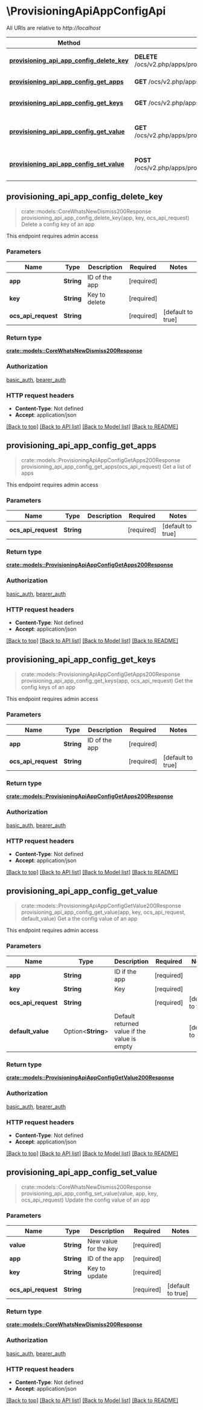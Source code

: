 # \ProvisioningApiAppConfigApi

All URIs are relative to *http://localhost*

Method | HTTP request | Description
------------- | ------------- | -------------
[**provisioning_api_app_config_delete_key**](ProvisioningApiAppConfigApi.md#provisioning_api_app_config_delete_key) | **DELETE** /ocs/v2.php/apps/provisioning_api/api/v1/config/apps/{app}/{key} | Delete a config key of an app
[**provisioning_api_app_config_get_apps**](ProvisioningApiAppConfigApi.md#provisioning_api_app_config_get_apps) | **GET** /ocs/v2.php/apps/provisioning_api/api/v1/config/apps | Get a list of apps
[**provisioning_api_app_config_get_keys**](ProvisioningApiAppConfigApi.md#provisioning_api_app_config_get_keys) | **GET** /ocs/v2.php/apps/provisioning_api/api/v1/config/apps/{app} | Get the config keys of an app
[**provisioning_api_app_config_get_value**](ProvisioningApiAppConfigApi.md#provisioning_api_app_config_get_value) | **GET** /ocs/v2.php/apps/provisioning_api/api/v1/config/apps/{app}/{key} | Get a the config value of an app
[**provisioning_api_app_config_set_value**](ProvisioningApiAppConfigApi.md#provisioning_api_app_config_set_value) | **POST** /ocs/v2.php/apps/provisioning_api/api/v1/config/apps/{app}/{key} | Update the config value of an app



## provisioning_api_app_config_delete_key

> crate::models::CoreWhatsNewDismiss200Response provisioning_api_app_config_delete_key(app, key, ocs_api_request)
Delete a config key of an app

This endpoint requires admin access

### Parameters


Name | Type | Description  | Required | Notes
------------- | ------------- | ------------- | ------------- | -------------
**app** | **String** | ID of the app | [required] |
**key** | **String** | Key to delete | [required] |
**ocs_api_request** | **String** |  | [required] |[default to true]

### Return type

[**crate::models::CoreWhatsNewDismiss200Response**](core_whats_new_dismiss_200_response.md)

### Authorization

[basic_auth](../README.md#basic_auth), [bearer_auth](../README.md#bearer_auth)

### HTTP request headers

- **Content-Type**: Not defined
- **Accept**: application/json

[[Back to top]](#) [[Back to API list]](../README.md#documentation-for-api-endpoints) [[Back to Model list]](../README.md#documentation-for-models) [[Back to README]](../README.md)


## provisioning_api_app_config_get_apps

> crate::models::ProvisioningApiAppConfigGetApps200Response provisioning_api_app_config_get_apps(ocs_api_request)
Get a list of apps

This endpoint requires admin access

### Parameters


Name | Type | Description  | Required | Notes
------------- | ------------- | ------------- | ------------- | -------------
**ocs_api_request** | **String** |  | [required] |[default to true]

### Return type

[**crate::models::ProvisioningApiAppConfigGetApps200Response**](provisioning_api_app_config_get_apps_200_response.md)

### Authorization

[basic_auth](../README.md#basic_auth), [bearer_auth](../README.md#bearer_auth)

### HTTP request headers

- **Content-Type**: Not defined
- **Accept**: application/json

[[Back to top]](#) [[Back to API list]](../README.md#documentation-for-api-endpoints) [[Back to Model list]](../README.md#documentation-for-models) [[Back to README]](../README.md)


## provisioning_api_app_config_get_keys

> crate::models::ProvisioningApiAppConfigGetApps200Response provisioning_api_app_config_get_keys(app, ocs_api_request)
Get the config keys of an app

This endpoint requires admin access

### Parameters


Name | Type | Description  | Required | Notes
------------- | ------------- | ------------- | ------------- | -------------
**app** | **String** | ID of the app | [required] |
**ocs_api_request** | **String** |  | [required] |[default to true]

### Return type

[**crate::models::ProvisioningApiAppConfigGetApps200Response**](provisioning_api_app_config_get_apps_200_response.md)

### Authorization

[basic_auth](../README.md#basic_auth), [bearer_auth](../README.md#bearer_auth)

### HTTP request headers

- **Content-Type**: Not defined
- **Accept**: application/json

[[Back to top]](#) [[Back to API list]](../README.md#documentation-for-api-endpoints) [[Back to Model list]](../README.md#documentation-for-models) [[Back to README]](../README.md)


## provisioning_api_app_config_get_value

> crate::models::ProvisioningApiAppConfigGetValue200Response provisioning_api_app_config_get_value(app, key, ocs_api_request, default_value)
Get a the config value of an app

This endpoint requires admin access

### Parameters


Name | Type | Description  | Required | Notes
------------- | ------------- | ------------- | ------------- | -------------
**app** | **String** | ID if the app | [required] |
**key** | **String** | Key | [required] |
**ocs_api_request** | **String** |  | [required] |[default to true]
**default_value** | Option<**String**> | Default returned value if the value is empty |  |[default to ]

### Return type

[**crate::models::ProvisioningApiAppConfigGetValue200Response**](provisioning_api_app_config_get_value_200_response.md)

### Authorization

[basic_auth](../README.md#basic_auth), [bearer_auth](../README.md#bearer_auth)

### HTTP request headers

- **Content-Type**: Not defined
- **Accept**: application/json

[[Back to top]](#) [[Back to API list]](../README.md#documentation-for-api-endpoints) [[Back to Model list]](../README.md#documentation-for-models) [[Back to README]](../README.md)


## provisioning_api_app_config_set_value

> crate::models::CoreWhatsNewDismiss200Response provisioning_api_app_config_set_value(value, app, key, ocs_api_request)
Update the config value of an app

### Parameters


Name | Type | Description  | Required | Notes
------------- | ------------- | ------------- | ------------- | -------------
**value** | **String** | New value for the key | [required] |
**app** | **String** | ID of the app | [required] |
**key** | **String** | Key to update | [required] |
**ocs_api_request** | **String** |  | [required] |[default to true]

### Return type

[**crate::models::CoreWhatsNewDismiss200Response**](core_whats_new_dismiss_200_response.md)

### Authorization

[basic_auth](../README.md#basic_auth), [bearer_auth](../README.md#bearer_auth)

### HTTP request headers

- **Content-Type**: Not defined
- **Accept**: application/json

[[Back to top]](#) [[Back to API list]](../README.md#documentation-for-api-endpoints) [[Back to Model list]](../README.md#documentation-for-models) [[Back to README]](../README.md)

